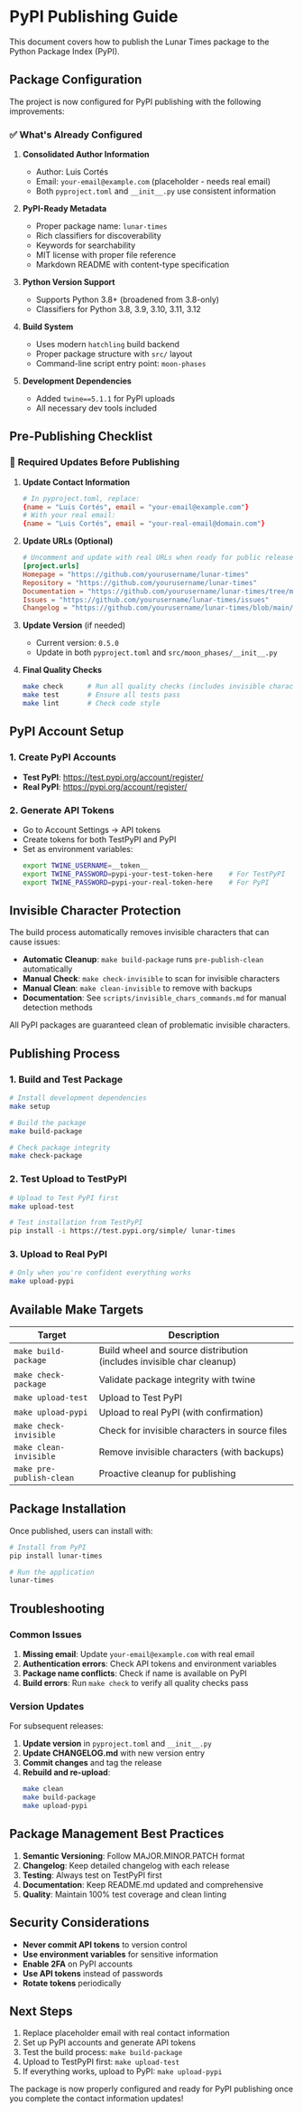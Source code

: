 # PyPI Publishing Guide

This document covers how to publish the Lunar Times package to the Python Package Index (PyPI).

## Package Configuration

The project is now configured for PyPI publishing with the following improvements:

### ✅ **What's Already Configured**

1. **Consolidated Author Information**
   - Author: Luis Cortés
   - Email: `your-email@example.com` (placeholder - needs real email)
   - Both `pyproject.toml` and `__init__.py` use consistent information

2. **PyPI-Ready Metadata**
   - Proper package name: `lunar-times`
   - Rich classifiers for discoverability
   - Keywords for searchability
   - MIT license with proper file reference
   - Markdown README with content-type specification

3. **Python Version Support**
   - Supports Python 3.8+ (broadened from 3.8-only)
   - Classifiers for Python 3.8, 3.9, 3.10, 3.11, 3.12

4. **Build System**
   - Uses modern `hatchling` build backend
   - Proper package structure with `src/` layout
   - Command-line script entry point: `moon-phases`

5. **Development Dependencies**
   - Added `twine==5.1.1` for PyPI uploads
   - All necessary dev tools included

## Pre-Publishing Checklist

### 🔧 **Required Updates Before Publishing**

1. **Update Contact Information**
   ```toml
   # In pyproject.toml, replace:
   {name = "Luis Cortés", email = "your-email@example.com"}
   # With your real email:
   {name = "Luis Cortés", email = "your-real-email@domain.com"}
   ```

2. **Update URLs (Optional)**
   ```toml
   # Uncomment and update with real URLs when ready for public release:
   [project.urls]
   Homepage = "https://github.com/yourusername/lunar-times"
   Repository = "https://github.com/yourusername/lunar-times"
   Documentation = "https://github.com/yourusername/lunar-times/tree/main/docs"
   Issues = "https://github.com/yourusername/lunar-times/issues"
   Changelog = "https://github.com/yourusername/lunar-times/blob/main/docs/CHANGELOG.md"
   ```

3. **Update Version** (if needed)
   - Current version: `0.5.0`
   - Update in both `pyproject.toml` and `src/moon_phases/__init__.py`

4. **Final Quality Checks**
   ```bash
   make check      # Run all quality checks (includes invisible character check)
   make test       # Ensure all tests pass
   make lint       # Check code style
   ```

## PyPI Account Setup

### 1. **Create PyPI Accounts**
- **Test PyPI**: https://test.pypi.org/account/register/
- **Real PyPI**: https://pypi.org/account/register/

### 2. **Generate API Tokens**
- Go to Account Settings → API tokens
- Create tokens for both TestPyPI and PyPI
- Set as environment variables:
  ```bash
  export TWINE_USERNAME=__token__
  export TWINE_PASSWORD=pypi-your-test-token-here    # For TestPyPI
  export TWINE_PASSWORD=pypi-your-real-token-here    # For PyPI
  ```

## Invisible Character Protection

The build process automatically removes invisible characters that can cause issues:

- **Automatic Cleanup**: `make build-package` runs `pre-publish-clean` automatically
- **Manual Check**: `make check-invisible` to scan for invisible characters
- **Manual Clean**: `make clean-invisible` to remove with backups
- **Documentation**: See `scripts/invisible_chars_commands.md` for manual detection methods

All PyPI packages are guaranteed clean of problematic invisible characters.

## Publishing Process

### 1. **Build and Test Package**
```bash
# Install development dependencies
make setup

# Build the package
make build-package

# Check package integrity
make check-package
```

### 2. **Test Upload to TestPyPI**
```bash
# Upload to Test PyPI first
make upload-test

# Test installation from TestPyPI
pip install -i https://test.pypi.org/simple/ lunar-times
```

### 3. **Upload to Real PyPI**
```bash
# Only when you're confident everything works
make upload-pypi
```

## Available Make Targets

| Target | Description |
|--------|-------------|
| `make build-package` | Build wheel and source distribution (includes invisible char cleanup) |
| `make check-package` | Validate package integrity with twine |
| `make upload-test` | Upload to Test PyPI |
| `make upload-pypi` | Upload to real PyPI (with confirmation) |
| `make check-invisible` | Check for invisible characters in source files |
| `make clean-invisible` | Remove invisible characters (with backups) |
| `make pre-publish-clean` | Proactive cleanup for publishing |

## Package Installation

Once published, users can install with:

```bash
# Install from PyPI
pip install lunar-times

# Run the application
lunar-times
```

## Troubleshooting

### Common Issues

1. **Missing email**: Update `your-email@example.com` with real email
2. **Authentication errors**: Check API tokens and environment variables
3. **Package name conflicts**: Check if name is available on PyPI
4. **Build errors**: Run `make check` to verify all quality checks pass

### Version Updates

For subsequent releases:

1. **Update version** in `pyproject.toml` and `__init__.py`
2. **Update CHANGELOG.md** with new version entry
3. **Commit changes** and tag the release
4. **Rebuild and re-upload**:
   ```bash
   make clean
   make build-package
   make upload-pypi
   ```

## Package Management Best Practices

1. **Semantic Versioning**: Follow MAJOR.MINOR.PATCH format
2. **Changelog**: Keep detailed changelog with each release
3. **Testing**: Always test on TestPyPI first
4. **Documentation**: Keep README.md updated and comprehensive
5. **Quality**: Maintain 100% test coverage and clean linting

## Security Considerations

- **Never commit API tokens** to version control
- **Use environment variables** for sensitive information
- **Enable 2FA** on PyPI accounts
- **Use API tokens** instead of passwords
- **Rotate tokens** periodically

## Next Steps

1. Replace placeholder email with real contact information
2. Set up PyPI accounts and generate API tokens
3. Test the build process: `make build-package`
4. Upload to TestPyPI first: `make upload-test`
5. If everything works, upload to PyPI: `make upload-pypi`

The package is now properly configured and ready for PyPI publishing once you complete the contact information updates! 